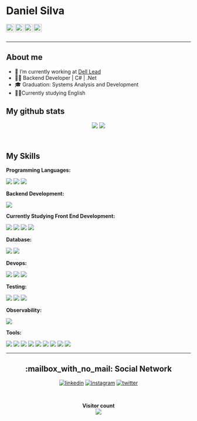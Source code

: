 # Daniel Silva

<a href="https://twitter.com/danielsilvatsi">
  <img align="left" alt="SilvaTs's Twitter" width="22px" src="https://cdn.jsdelivr.net/npm/simple-icons@v3/icons/twitter.svg" />
</a>
<a href="https://linkedin.com/in/daniel-silva-tsi">
  <img align="left" alt="SilvaTs's Linkdein" width="22px" src="https://cdn.jsdelivr.net/npm/simple-icons@v3/icons/linkedin.svg" />
</a>
<a href="https://github.com/SilvaTs">
  <img align="left" alt="SilvaTs's Github" width="22px" src="https://cdn.jsdelivr.net/npm/simple-icons@v3/icons/github.svg" />
</a>
<a href="https://www.instagram.com/danielsilvatsi/">
  <img align="left" alt="SilvaTs's Github" width="22px" src="https://cdn.jsdelivr.net/npm/simple-icons@v3/icons/instagram.svg" />
</a>

<br/>
<br/>

--------------------------
## About me

- 🔭 I’m currently working at [Dell Lead](https://leadfortaleza.com.br/portal)
- 👨‍💻 Backend Developer | C# | .Net 
- 🎓 Graduation: Systems Analysis and Development
- 🧑‍🎓Currently studying English

## My github stats

<div display="inline-block" align="center">

![](https//github-readme-stats-two-rouge-20.vercel.app/api?username=SilvaTs&show_icons=true&count_private=true&theme=chartreuse-dark)
![](https://github-readme-stats-two-rouge-20.vercel.app/api/top-langs/?username=SilvaTs&theme=chartreuse-dark&custom_title=Linguagens%20mais%20usadas&layout=default)
</div>

<div style="display: inline_block"><br>

## My Skills

**Programming Languages:**

  ![](https://img.shields.io/badge/JavaScript-F7DF1E.svg?&style=for-the-badge&logo=JavaScript&logoColor=black)
  ![](https://img.shields.io/badge/C%23-239120?style=for-the-badge&logo=c-sharp&logoColor=white")
 ![](https://img.shields.io/badge/TypeScript-007ACC?style=for-the-badge&logo=typescript&logoColor=white")

**Backend Development:**
 
 ![](https://img.shields.io/badge/.NET-5C2D91?style=for-the-badge&logo=.net&logoColor=white")

**Currently Studying Front End Development:**

  ![](https://img.shields.io/badge/HTML5-E34F26.svg?&style=for-the-badge&logo=HTML5&logoColor=white)
  ![](https://img.shields.io/badge/CSS3-1572B6.svg?&style=for-the-badge&logo=CSS3&logoColor=white)
   ![](https://img.shields.io/badge/Angular-DD0031?style=for-the-badge&logo=Angular)
  ![](https://img.shields.io/badge/Bootstrap-7952B3.svg?&style=for-the-badge&logo=bootstrap&logoColor=white)

   **Database:**
  
  ![](https://img.shields.io/badge/mysql-4479A1.svg?&style=for-the-badge&logo=mysql&logoColor=white)
   ![](https://img.shields.io/badge/sql-server-CC2927?&style=for-the-badge&logo=sql-server&logoColor=white)

**Devops:**

![](https://img.shields.io/badge/Kubernetes-326CE5?style=for-the-badge&logo=Kubernetes&logoColor=white)
![](https://img.shields.io/badge/docker-2496ED.svg?&style=for-the-badge&logo=docker&logoColor=white)
![](https://img.shields.io/badge/AzureDevops-0078D7?&style=for-the-badge&logo=AzureDevops&logoColor=white)

**Testing:**

![](https://img.shields.io/badge/Jasmine-8A4182?&style=for-the-badge&logo=Jasmine&logoColor=white)
![](https://img.shields.io/badge/xunit-5C2D91.svg?&style=for-the-badge&logo=unit&logoColor=white)
![](https://img.shields.io/badge/karma-4EAA25.svg?&style=for-the-badge&logo=karmalogo&logoColor=white)

**Observability:**

 ![](https://img.shields.io/badge/New-Relic-008C99?style=for-the-badge&logo=new-relic&logoColor=white)

**Tools:**

  ![](https://img.shields.io/badge/-Visual%20Studio%20Code-007ACC?style=for-the-badge&logo=visual-studio-code&logoColor=white)
  ![](https://img.shields.io/badge/git-F05032.svg?&style=for-the-badge&logo=git&logoColor=white)
  ![](https://img.shields.io/badge/Bitbucket-0052CC?style=for-the-badge&logo=Bitbucket&logoColor=white)
  ![](https://img.shields.io/badge/Microsoft-Teams-6264A7?&style=for-the-badge&logo=MicrosofTteams&logoColor=white)
  ![](https://img.shields.io/badge/Visual-Studio-5C2D91?&style=for-the-badge&logo=VisualStudio&logoColor=white)
  ![](https://img.shields.io/badge/Discord-5865f2.svg?&style=for-the-badge&logo=Discord&logoColor=white)
  ![](https://img.shields.io/badge/Zoom-2D8CFF.svg?&style=for-the-badge&logo=Zoom&logoColor=white)
  ![](https://img.shields.io/badge/azuredata-studio-2D8CFF?style=for-the-badge&logo=azuredatastudio&logoColor=white)
   ![](https://img.shields.io/badge/sqlservermanagement-studio-2D8CFF?&style=for-the-badge&logo=managementstudio&logoColor=white)

***

<div align="center"> 
  <h2>:mailbox_with_no_mail: Social Network</h2>
 
[![linkedin](https://img.shields.io/badge/-LinkedIn-blue?style=for-the-badge&logo=Linkedin)](https://www.linkedin.com/in/daniel-silva-tsi/)
[![instagram](https://img.shields.io/badge/-Instagram-E4405F?style=for-the-badge&logo=instagram&logoColor=white)](https://www.instagram.com/danielsilvatsi/)
[![twitter](https://img.shields.io/badge/-Twitter-1DA1F2?style=for-the-badge&logo=twitter&logoColor=white)](https://twitter.com/danielsilvatsi)

</div>
 </b><br>
 <p align="center"> 
  <b>Visitor count</b><br>
  <img src="https://profile-counter.glitch.me/SilvaTs/count.svg" />
</p>

 

